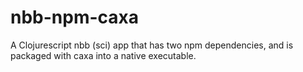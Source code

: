 # nbb-npm-caxa
A Clojurescript nbb (sci) app that has two npm dependencies, and is packaged with caxa into a native executable.
